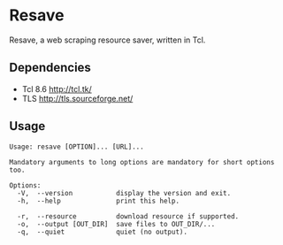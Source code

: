 # Resave

Resave, a web scraping resource saver, written in Tcl.

## Dependencies

* Tcl 8.6 <http://tcl.tk/>
* TLS <http://tls.sourceforge.net/>

## Usage

```
Usage: resave [OPTION]... [URL]...

Mandatory arguments to long options are mandatory for short options too.

Options:
  -V,  --version           display the version and exit.
  -h,  --help              print this help.

  -r,  --resource          download resource if supported.
  -o,  --output [OUT_DIR]  save files to OUT_DIR/...
  -q,  --quiet             quiet (no output).
```
